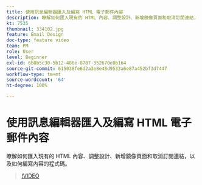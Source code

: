 ```yaml
---
title: 使用訊息編輯器匯入及編寫 HTML 電子郵件內容
description: 瞭解如何匯入現有的 HTML 內容、調整設計、新增鏡像頁面和取消訂閱連結，以及如何編寫內容的程式碼。
kt: 7535
thumbnail: 334102.jpg
feature: Email Design
doc-type: feature video
team: PM
role: User
level: Beginner
exl-id: 6b8b5c30-5b12-486e-8787-352670e0b164
source-git-commit: 615038fe6d2a3e8e48d9533a6e87a452bf3d7447
workflow-type: tm+mt
source-wordcount: '64'
ht-degree: 100%

---
```


# 使用訊息編輯器匯入及編寫 HTML 電子郵件內容

瞭解如何匯入現有的 HTML 內容、調整設計、新增鏡像頁面和取消訂閱連結，以及如何編寫內容的程式碼。

>[!VIDEO](https://video.tv.adobe.com/v/334102?quality=12)

